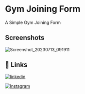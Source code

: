 
# Gym Joining Form

A Simple Gym Joining Form


## Screenshots

![Screenshot_20230713_091911](https://github.com/AbuZaid55/Gym_Joining_Form/assets/115403447/6488afab-8716-4781-b2b9-a6a07bdad18e)


## 🔗 Links
[![linkedin](https://img.shields.io/badge/linkedin-0A66C2?style=for-the-badge&logo=linkedin&logoColor=white)](https://www.linkedin.com/in/abu-zaid-83a7b023b)

[![Instagram](https://img.shields.io/badge/instagram-0A66C2?style=for-the-badge&logo=Instagram&logoColor=white)](https://www.instagram.com/its_abuzaid786/)
